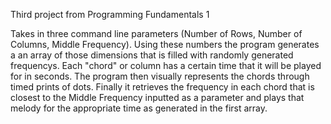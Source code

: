 Third project from Programming Fundamentals 1

Takes in three command line parameters (Number of Rows, Number of Columns, Middle Frequency). Using these numbers the program generates a an array of those dimensions that is filled with randomly generated frequencys. Each "chord"  or column has a certain time that it will be played for in seconds. The program then visually represents the chords through timed prints of dots. Finally it retrieves the frequency in each chord that is closest to the Middle Frequency inputted as a parameter and plays that melody for the appropriate time as generated in the first array.
